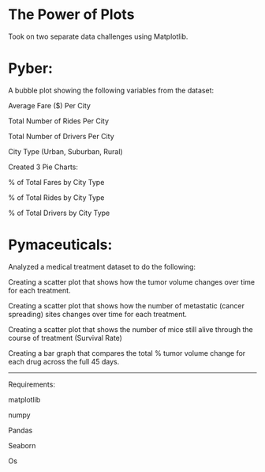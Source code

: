 # The Power of Plots

Took on two separate data challenges using Matplotlib.

# Pyber:

A bubble plot showing the following variables from the dataset:

Average Fare ($) Per City

Total Number of Rides Per City

Total Number of Drivers Per City

City Type (Urban, Suburban, Rural)

Created 3 Pie Charts:

% of Total Fares by City Type

% of Total Rides by City Type

% of Total Drivers by City Type

# Pymaceuticals:

Analyzed a medical treatment dataset to do the following:

Creating a scatter plot that shows how the tumor volume changes over time for each treatment.

Creating a scatter plot that shows how the number of metastatic (cancer spreading) sites changes over time for each treatment.

Creating a scatter plot that shows the number of mice still alive through the course of treatment (Survival Rate)

Creating a bar graph that compares the total % tumor volume change for each drug across the full 45 days.

-------------------
Requirements:

matplotlib

numpy

Pandas

Seaborn

Os
